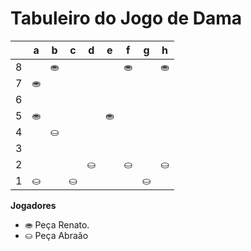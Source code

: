 # Tabuleiro do Jogo de Dama

|   | a | b | c | d | e | f | g | h |
|---|---|---|---|---|---|---|---|---|
| 8 |   | ⛂ |   |  |   | ⛂ |   | ⛂ |
| 7 | ⛂ |   |  |   |  |   |  |   |
| 6 |   |  |   |  |   |  |   |  |
| 5 | ⛂  |   |   |   |   ⛂ |   |   |   |
| 4 |   |  ⛀  || | |  |    |    |  
| 3 |  |   | |   |  |   | |   |
| 2 |   |  |   | ⛀ |   | ⛀ |   | ⛀ |
| 1 | ⛀ |   | ⛀ |   |  |   | ⛀ |   |

**Jogadores**

- ⛂ Peça Renato.
- ⛀ Peça Abraão